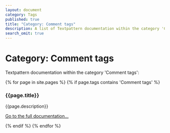 ```yaml
---
layout: document
category: Tags
published: true
title: "Category: Comment tags"
description: A list of Textpattern documentation within the category 'Comment tags'.
search_omit: true
---
```


# Category: Comment tags

Textpattern documentation within the category 'Comment tags':

<div>
    {% for page in site.pages %}
        {% if page.tags contains 'Comment tags' %}
            <article>
                <h3>{{page.title}}</h3>
                <p>{{page.description}}</p>
                <p><a href="{{page.url}}">Go to the full documentation...</a></p>
            </article>
        {% endif %}
    {% endfor %}
</div>
